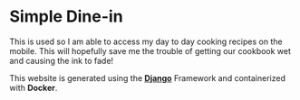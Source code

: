 # Simple Dine-in

This is used so I am able to access my day to day cooking recipes on the mobile.
This will hopefully save me the trouble of getting our cookbook wet and causing the ink to fade!

This website is generated using the [**Django**](https://www.djangoproject.com/) Framework and containerized with **Docker**.
